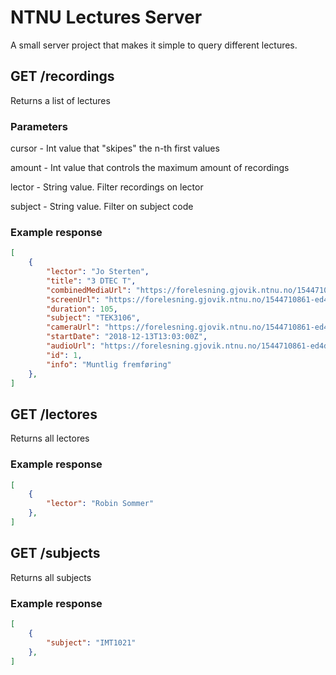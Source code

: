 # NTNU Lectures Server

A small server project that makes it simple to query different lectures.

## GET /recordings

Returns a list of lectures

### Parameters

cursor - Int value that "skipes" the n-th first values

amount - Int value that controls the maximum amount of recordings

lector - String value. Filter recordings on lector

subject - String value. Filter on subject code

### Example response

```json
[
    {
        "lector": "Jo Sterten",
        "title": "3 DTEC T",
        "combinedMediaUrl": "https://forelesning.gjovik.ntnu.no/1544710861-ed4d757943ac/combined.mp4",
        "screenUrl": "https://forelesning.gjovik.ntnu.no/1544710861-ed4d757943ac/screen.mp4",
        "duration": 105,
        "subject": "TEK3106",
        "cameraUrl": "https://forelesning.gjovik.ntnu.no/1544710861-ed4d757943ac/camera.mp4",
        "startDate": "2018-12-13T13:03:00Z",
        "audioUrl": "https://forelesning.gjovik.ntnu.no/1544710861-ed4d757943ac/audio.mp3",
        "id": 1,
        "info": "Muntlig fremføring"
    },
]
```

## GET /lectores

Returns all lectores

### Example response

```json
[
    {
        "lector": "Robin Sommer"
    },
]
```

## GET /subjects

Returns all subjects

### Example response

```json
[
    {
        "subject": "IMT1021"
    },
]
```
